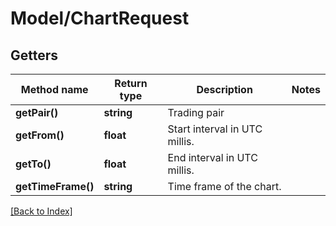 # Model/ChartRequest

## Getters

Method name | Return type | Description | Notes
------------ | ------------- | ------------- | -------------
**getPair()** | **string** | Trading pair |
**getFrom()** | **float** | Start interval in UTC millis. |
**getTo()** | **float** | End interval in UTC millis. |
**getTimeFrame()** | **string** | Time frame of the chart. |

[[Back to Index]](../index.md)

